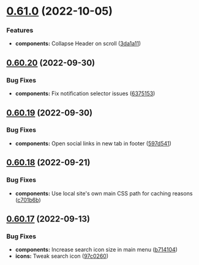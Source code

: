 # [0.61.0](https://github.com/jacecotton/tcds/compare/v0.60.20...v0.61.0) (2022-10-05)


### Features

* **components:** Collapse Header on scroll ([3da1a11](https://github.com/jacecotton/tcds/commit/3da1a117ae6afa090e93c281fc2ab9f7c11c1507))



## [0.60.20](https://github.com/jacecotton/tcds/compare/v0.60.19...v0.60.20) (2022-09-30)


### Bug Fixes

* **components:** Fix notification selector issues ([6375153](https://github.com/jacecotton/tcds/commit/6375153be82cff543488ab1ae3fa0224ad332c2c))



## [0.60.19](https://github.com/jacecotton/tcds/compare/v0.60.18...v0.60.19) (2022-09-30)


### Bug Fixes

* **components:** Open social links in new tab in footer ([597d541](https://github.com/jacecotton/tcds/commit/597d541c6d4879ce9a7c2a70357403d884ee8745))



## [0.60.18](https://github.com/jacecotton/tcds/compare/v0.60.17...v0.60.18) (2022-09-21)


### Bug Fixes

* **components:** Use local site's own main CSS path for caching reasons ([c701b6b](https://github.com/jacecotton/tcds/commit/c701b6bead072c6f5dd171254bc9820a1c22d9a1))



## [0.60.17](https://github.com/jacecotton/tcds/compare/v0.60.16...v0.60.17) (2022-09-13)


### Bug Fixes

* **components:** Increase search icon size in main menu ([b714104](https://github.com/jacecotton/tcds/commit/b71410444fa350505c0bdc50f98814df4143b3d4))
* **icons:** Tweak search icon ([97c0260](https://github.com/jacecotton/tcds/commit/97c0260de00806d0597fc0d3852c0dd43e7c3e89))



